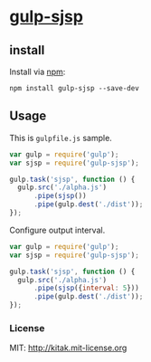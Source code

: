 # [gulp-sjsp](https://npmjs.org/package/gulp-sjsp)

## install

Install via [npm](https://npmjs.org/package/gulp-sjsp):

```
npm install gulp-sjsp --save-dev
```

## Usage

This is `gulpfile.js` sample.

```js
var gulp = require('gulp');
var sjsp = require('gulp-sjsp');

gulp.task('sjsp', function () {
  gulp.src('./alpha.js')
      .pipe(sjsp())
      .pipe(gulp.dest('./dist'));
});
```

Configure output interval.

```js
var gulp = require('gulp');
var sjsp = require('gulp-sjsp');

gulp.task('sjsp', function () {
  gulp.src('./alpha.js')
      .pipe(sjsp({interval: 5}))
      .pipe(gulp.dest('./dist'));
});
```

### License
MIT: http://kitak.mit-license.org
